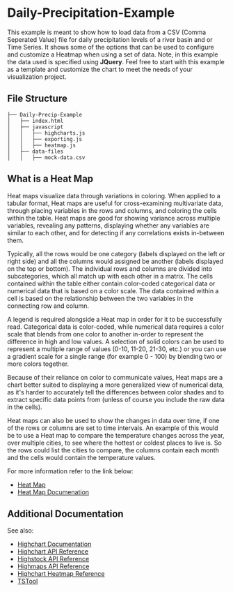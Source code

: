 # Daily-Precipitation-Example

This example is meant to show how to load data from a CSV (Comma Seperated Value) file for daily precipitation levels of a river basin and or Time Series. It shows some of the options that can be used to configure and customize a Heatmap when using a set of data. Note, in this example the data used is specified using **JQuery**. Feel free to start with this example as a template and customize the chart to meet the needs of your visualization project.

## File Structure 
```
├── Daily-Precip-Example
│   ├── index.html
│   ├── javascript
│   │   ├── highcharts.js
│   │   ├── exporting.js
│   │   ├── heatmap.js
│   ├── data-files
│   │   ├── mock-data.csv
```

## What is a Heat Map

Heat maps visualize data through variations in coloring. When applied to a tabular format, Heat maps are useful for cross-examining multivariate data, through placing variables in the rows and columns, and coloring the cells within the table. Heat maps are good for showing variance across multiple variables, revealing any patterns, displaying whether any variables are similar to each other, and for detecting if any correlations exists in-between them.

Typically, all the rows would be one category (labels displayed on the left or right side) and all the columns would assigned be another (labels displayed on the top or bottom). The individual rows and columns are divided into subcategories, which all match up with each other in a matrix. The cells contained within the table either contain color-coded categorical data or numerical data that is based on a color scale. The data contained within a cell is based on the relationship between the two variables in the connecting row and column.

A legend is required alongside a Heat map in order for it to be successfully read. Categorical data is color-coded, while numerical data requires a color scale that blends from one color to another in-order to represent the difference in high and low values. A selection of solid colors can be used to represent a multiple range of values (0-10, 11-20, 21-30, etc.) or you can use a gradient scale for a single range (for example 0 - 100) by blending two or more colors together.

Because of their reliance on color to communicate values, Heat maps are a chart better suited to displaying a more generalized view of numerical data, as it's harder to accurately tell the differences between color shades and to extract specific data points from (unless of course you include the raw data in the cells).

Heat maps can also be used to show the changes in data over time, if one of the rows or columns are set to time intervals. An example of this would be to use a Heat map to compare the temperature changes across the year, over multiple cities, to see where the hottest or coldest places to live is. So the rows could list the cities to compare, the columns contain each month and the cells would contain the temperature values.

For more information refer to the link below:

* [Heat Map](http://www.datavizcatalogue.com/methods/heatmap.html)
* [Heat Map Documenation](https://developers.google.com/maps/documentation/javascript/examples/layer-fusiontables-heatmap)

## Additional Documentation

See also:
* [Highchart Documentation](https://www.highcharts.com/docs)
* [Highchart API Reference](http://api.highcharts.com/highcharts)
* [Highstock API Reference](http://api.highcharts.com/highstock/)
* [Highmaps API Reference](http://api.highcharts.com/highmaps/)
* [Highchart Heatmap Reference](https://www.highcharts.com/demo/heatmap)
* [TSTool](http://openwaterfoundation.org/software-tools/tstool)